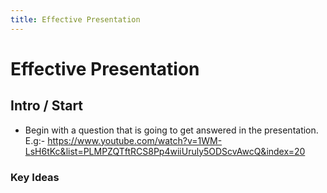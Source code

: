 ```yaml
---
title: Effective Presentation
---
```

# Effective Presentation
## Intro / Start
- Begin with a question that is going to get answered in the presentation. E.g:- https://www.youtube.com/watch?v=1WM-LsH6tKc&list=PLMPZQTftRCS8Pp4wiiUruly5ODScvAwcQ&index=20
### Key Ideas

